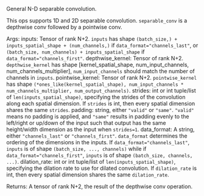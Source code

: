 General N-D separable convolution.

This ops supports 1D and 2D separable convolution. `separable_conv` is
a depthwise conv followed by a pointwise conv.

Args:
    inputs: Tensor of rank N+2. `inputs` has shape
        `(batch_size,) + inputs_spatial_shape + (num_channels,)` if
        `data_format="channels_last"`, or
        `(batch_size, num_channels) + inputs_spatial_shape` if
        `data_format="channels_first"`.
    depthwise_kernel: Tensor of rank N+2. `depthwise_kernel` has shape
        [kernel_spatial_shape, num_input_channels, num_channels_multiplier],
        `num_input_channels` should match the number of channels in
        `inputs`.
    pointwise_kernel: Tensor of rank N+2. `pointwise_kernel` has shape
        `(*ones_like(kernel_spatial_shape),
        num_input_channels * num_channels_multiplier, num_output_channels)`.
    strides: int or int tuple/list of `len(inputs_spatial_shape)`,
        specifying the strides of the convolution along each spatial
        dimension. If `strides` is int, then every spatial dimension shares
        the same `strides`.
    padding: string, either `"valid"` or `"same"`. `"valid"` means no
        padding is applied, and `"same"` results in padding evenly to the
        left/right or up/down of the input such that output has the
        same height/width dimension as the input when `strides=1`.
    data_format: A string, either `"channels_last"` or `"channels_first"`.
        `data_format` determines the ordering of the dimensions in the
        inputs. If `data_format="channels_last"`, `inputs` is of shape
        `(batch_size, ..., channels)` while if
        `data_format="channels_first"`, `inputs` is of shape
        `(batch_size, channels, ...)`.
    dilation_rate: int or int tuple/list of `len(inputs_spatial_shape)`,
        specifying the dilation rate to use for dilated convolution. If
        `dilation_rate` is int, then every spatial dimension shares
        the same `dilation_rate`.

Returns:
    A tensor of rank N+2, the result of the depthwise conv operation.
